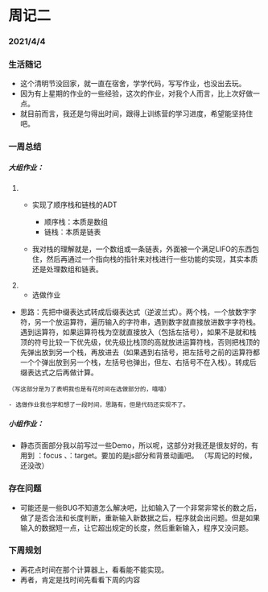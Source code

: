 # 周记二 
###                                                                                                                                                                                                                                                                                                        2021/4/4


### 生活随记
  - 这个清明节没回家，就一直在宿舍，学学代码，写写作业，也没出去玩。
  - 因为有上星期的作业的一些经验，这次的作业，对我个人而言，比上次好做一点。
  - 就目前而言，我还是匀得出时间，跟得上训练营的学习进度，希望能坚持住吧。

### 一周总结
   #####   大组作业：
 1. - 实现了顺序栈和链栈的ADT
      - 顺序栈：本质是数组
      - 链栈：本质是链表
   
    - 我对栈的理解就是，一个数组或一条链表，外面被一个满足LIFO的东西包住，然后再通过一个指向栈的指针来对栈进行一些功能的实现，其实本质还是处理数组和链表。

 2. - 选做作业 
      
   - 思路：先把中缀表达式转成后缀表达式（逆波兰式）。两个栈，一个放数字字符，另一个放运算符，遍历输入的字符串，遇到数字就直接放进数字字符栈。遇到运算符，如果运算符栈为空就直接放入（包括左括号），如果不是就和栈顶的符号比较一下优先级，优先级比栈顶的高就放进运算符栈，否则把栈顶的先弹出放到另一个栈，再放进去（如果遇到右括号，把左括号之前的运算符都一个个弹出放到另一个栈，左括号也弹出，但左、右括号不在入栈）。转成后缀表达式之后再做计算。
     
    （写这部分是为了表明我也是有花时间在选做部分的，嘻嘻）
     
    - 选做作业我也学和想了一段时间，思路有，但是代码还实现不了。
   
   #####  小组作业：
  - 静态页面部分我以前写过一些Demo，所以呢，这部分对我还是很友好的，有用到 ：focus 、：target。要加的是js部分和背景动画吧。
 （写周记的时候，还没改）
### 存在问题
  - 可能还是一些BUG不知道怎么解决吧，比如输入了一个非常非常长的数之后，做了是否合法和长度判断，重新输入新数据之后，程序就会出问题。但是如果输入的数据短一点，让它超出规定的长度，然后重新输入，程序又没问题。

### 下周规划

  - 再花点时间在那个计算器上，看看能不能实现。
  - 再者，肯定是找时间先看看下周的内容